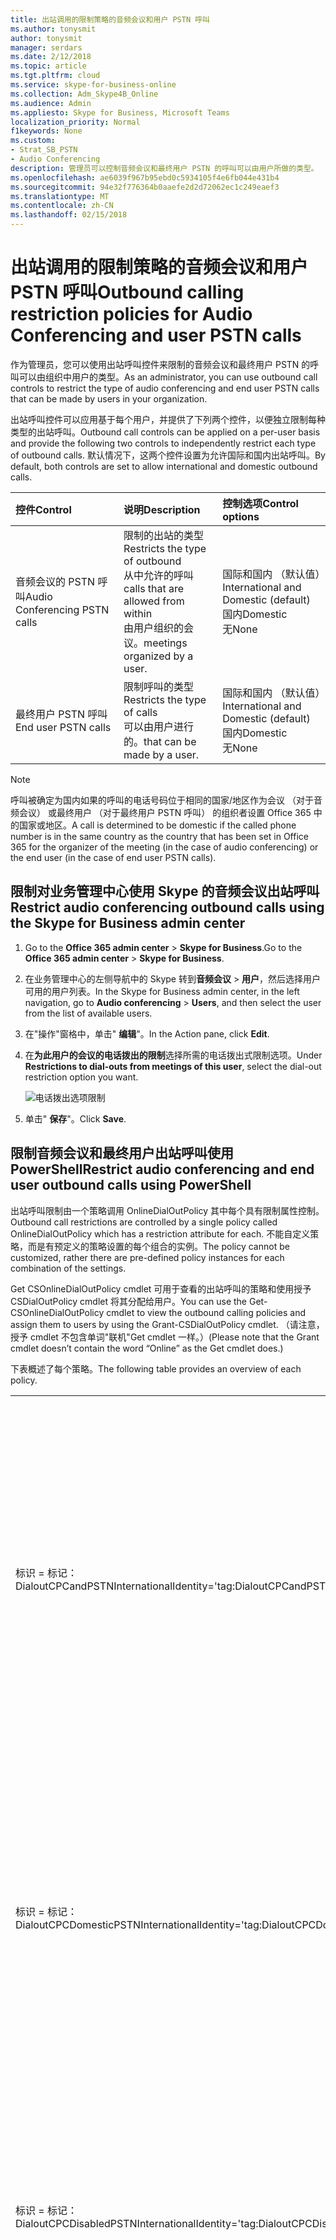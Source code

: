 ```yaml
---
title: 出站调用的限制策略的音频会议和用户 PSTN 呼叫
ms.author: tonysmit
author: tonysmit
manager: serdars
ms.date: 2/12/2018
ms.topic: article
ms.tgt.pltfrm: cloud
ms.service: skype-for-business-online
ms.collection: Adm_Skype4B_Online
ms.audience: Admin
ms.appliesto: Skype for Business, Microsoft Teams
localization_priority: Normal
f1keywords: None
ms.custom:
- Strat_SB_PSTN
- Audio Conferencing
description: 管理员可以控制音频会议和最终用户 PSTN 的呼叫可以由用户所做的类型。
ms.openlocfilehash: ae6039f967b95ebd0c5934105f4e6fb044e431b4
ms.sourcegitcommit: 94e32f776364b0aaefe2d2d72062ec1c249eaef3
ms.translationtype: MT
ms.contentlocale: zh-CN
ms.lasthandoff: 02/15/2018
---
```

# <a name="outbound-calling-restriction-policies-for-audio-conferencing-and-user-pstn-calls"></a><span data-ttu-id="88ff5-103">出站调用的限制策略的音频会议和用户 PSTN 呼叫</span><span class="sxs-lookup"><span data-stu-id="88ff5-103">Outbound calling restriction policies for Audio Conferencing and user PSTN calls</span></span>

<span data-ttu-id="88ff5-104">作为管理员，您可以使用出站呼叫控件来限制的音频会议和最终用户 PSTN 的呼叫可以由组织中用户的类型。</span><span class="sxs-lookup"><span data-stu-id="88ff5-104">As an administrator, you can use outbound call controls to restrict the type of audio conferencing and end user PSTN calls that can be made by users in your organization.</span></span> 

<span data-ttu-id="88ff5-105">出站呼叫控件可以应用基于每个用户，并提供了下列两个控件，以便独立限制每种类型的出站呼叫。</span><span class="sxs-lookup"><span data-stu-id="88ff5-105">Outbound call controls can be applied on a per-user basis and provide the following two controls to independently restrict each type of outbound calls.</span></span> <span data-ttu-id="88ff5-106">默认情况下，这两个控件设置为允许国际和国内出站呼叫。</span><span class="sxs-lookup"><span data-stu-id="88ff5-106">By default, both controls are set to allow international and domestic outbound calls.</span></span> 

|<span data-ttu-id="88ff5-107">控件</span><span class="sxs-lookup"><span data-stu-id="88ff5-107">Control</span></span>|<span data-ttu-id="88ff5-108">说明</span><span class="sxs-lookup"><span data-stu-id="88ff5-108">Description</span></span>|<span data-ttu-id="88ff5-109">控制选项</span><span class="sxs-lookup"><span data-stu-id="88ff5-109">Control options</span></span>|
|:-----|:-----|:-----|
|<span data-ttu-id="88ff5-110">音频会议的 PSTN 呼叫</span><span class="sxs-lookup"><span data-stu-id="88ff5-110">Audio Conferencing PSTN calls</span></span>|<span data-ttu-id="88ff5-111">限制的出站的类型</span><span class="sxs-lookup"><span data-stu-id="88ff5-111">Restricts the type of outbound</span></span> </br><span data-ttu-id="88ff5-112">从中允许的呼叫</span><span class="sxs-lookup"><span data-stu-id="88ff5-112">calls that are allowed from within</span></span> </br><span data-ttu-id="88ff5-113">由用户组织的会议。</span><span class="sxs-lookup"><span data-stu-id="88ff5-113">meetings organized by a user.</span></span>|<span data-ttu-id="88ff5-114">国际和国内 （默认值）</span><span class="sxs-lookup"><span data-stu-id="88ff5-114">International and Domestic (default)</span></span></br><span data-ttu-id="88ff5-115">国内</span><span class="sxs-lookup"><span data-stu-id="88ff5-115">Domestic</span></span></br><span data-ttu-id="88ff5-116">无</span><span class="sxs-lookup"><span data-stu-id="88ff5-116">None</span></span>|
|<span data-ttu-id="88ff5-117">最终用户 PSTN 呼叫</span><span class="sxs-lookup"><span data-stu-id="88ff5-117">End user PSTN calls</span></span>|<span data-ttu-id="88ff5-118">限制呼叫的类型</span><span class="sxs-lookup"><span data-stu-id="88ff5-118">Restricts the type of calls</span></span> </br><span data-ttu-id="88ff5-119">可以由用户进行的。</span><span class="sxs-lookup"><span data-stu-id="88ff5-119">that can be made by a user.</span></span>|<span data-ttu-id="88ff5-120">国际和国内 （默认值）</span><span class="sxs-lookup"><span data-stu-id="88ff5-120">International and Domestic (default)</span></span></br><span data-ttu-id="88ff5-121">国内</span><span class="sxs-lookup"><span data-stu-id="88ff5-121">Domestic</span></span></br><span data-ttu-id="88ff5-122">无</span><span class="sxs-lookup"><span data-stu-id="88ff5-122">None</span></span>|

   > [!NOTE]
   > <span data-ttu-id="88ff5-123">呼叫被确定为国内如果的呼叫的电话号码位于相同的国家/地区作为会议 （对于音频会议） 或最终用户 （对于最终用户 PSTN 呼叫） 的组织者设置 Office 365 中的国家或地区。</span><span class="sxs-lookup"><span data-stu-id="88ff5-123">A call is determined to be domestic if the called phone number is in the same country as the country that has been set in Office 365 for the organizer of the meeting (in the case of audio conferencing) or the end user (in the case of end user PSTN calls).</span></span> 


## <a name="restrict-audio-conferencing-outbound-calls-using-the-skype-for-business-admin-center"></a><span data-ttu-id="88ff5-124">限制对业务管理中心使用 Skype 的音频会议出站呼叫</span><span class="sxs-lookup"><span data-stu-id="88ff5-124">Restrict audio conferencing outbound calls using the Skype for Business admin center</span></span> 


1.  <span data-ttu-id="88ff5-125">Go to the **Office 365 admin center** > **Skype for Business**.</span><span class="sxs-lookup"><span data-stu-id="88ff5-125">Go to the **Office 365 admin center** > **Skype for Business**.</span></span>
2.  <span data-ttu-id="88ff5-126">在业务管理中心的左侧导航中的 Skype 转到**音频会议** > **用户**，然后选择用户可用的用户列表。</span><span class="sxs-lookup"><span data-stu-id="88ff5-126">In the Skype for Business admin center, in the left navigation, go to **Audio conferencing** > **Users**, and then select the user from the list of available users.</span></span>
3.  <span data-ttu-id="88ff5-127">在"操作"窗格中，单击" **编辑**"。</span><span class="sxs-lookup"><span data-stu-id="88ff5-127">In the Action pane, click **Edit**.</span></span>
4.  <span data-ttu-id="88ff5-128">在**为此用户的会议的电话拨出的限制**选择所需的电话拨出式限制选项。</span><span class="sxs-lookup"><span data-stu-id="88ff5-128">Under **Restrictions to dial-outs from meetings of this user**, select the dial-out restriction option you want.</span></span>

    ![电话拨出选项限制](../images/restrictions-to-dial-outs.png)

5. <span data-ttu-id="88ff5-130">单击" **保存**"。</span><span class="sxs-lookup"><span data-stu-id="88ff5-130">Click **Save**.</span></span>

## <a name="restrict-audio-conferencing-and-end-user-outbound-calls-using-powershell"></a><span data-ttu-id="88ff5-131">限制音频会议和最终用户出站呼叫使用 PowerShell</span><span class="sxs-lookup"><span data-stu-id="88ff5-131">Restrict audio conferencing and end user outbound calls using PowerShell</span></span>

<span data-ttu-id="88ff5-132">出站呼叫限制由一个策略调用 OnlineDialOutPolicy 其中每个具有限制属性控制。</span><span class="sxs-lookup"><span data-stu-id="88ff5-132">Outbound call restrictions are controlled by a single policy called OnlineDialOutPolicy which has a restriction attribute for each.</span></span> <span data-ttu-id="88ff5-133">不能自定义策略，而是有预定义的策略设置的每个组合的实例。</span><span class="sxs-lookup"><span data-stu-id="88ff5-133">The policy cannot be customized, rather there are pre-defined policy instances for each combination of the settings.</span></span> 

<span data-ttu-id="88ff5-134">Get CSOnlineDialOutPolicy cmdlet 可用于查看的出站呼叫的策略和使用授予 CSDialOutPolicy cmdlet 将其分配给用户。</span><span class="sxs-lookup"><span data-stu-id="88ff5-134">You can use the Get-CSOnlineDialOutPolicy cmdlet to view the outbound calling policies and assign them to users by using the Grant-CSDialOutPolicy cmdlet.</span></span> <span data-ttu-id="88ff5-135">（请注意，授予 cmdlet 不包含单词"联机"Get cmdlet 一样。）</span><span class="sxs-lookup"><span data-stu-id="88ff5-135">(Please note that the Grant cmdlet doesn’t contain the word “Online” as the Get cmdlet does.)</span></span> 

<span data-ttu-id="88ff5-136">下表概述了每个策略。</span><span class="sxs-lookup"><span data-stu-id="88ff5-136">The following table provides an overview of each policy.</span></span>

|||
|:-----|:-----|
|<span data-ttu-id="88ff5-137">标识 = 标记： DialoutCPCandPSTNInternational</span><span class="sxs-lookup"><span data-stu-id="88ff5-137">Identity='tag:DialoutCPCandPSTNInternational'</span></span>    |    <span data-ttu-id="88ff5-138">在会议中的用户可以发起电话拨出到国际和国内号码和此用户还可以发出对国际和国内号码的出站呼叫。</span><span class="sxs-lookup"><span data-stu-id="88ff5-138">User in the conference can dial out to   international and domestic numbers, and this user can also make outbound calls to international and domestic numbers.</span></span>    |
|<span data-ttu-id="88ff5-139">标识 = 标记： DialoutCPCDomesticPSTNInternational</span><span class="sxs-lookup"><span data-stu-id="88ff5-139">Identity='tag:DialoutCPCDomesticPSTNInternational'</span></span>  |    <span data-ttu-id="88ff5-140">用户在会议中的只能拨出到国内号码和此用户只能发出对国际和国内号码的出站呼叫。</span><span class="sxs-lookup"><span data-stu-id="88ff5-140">User in the conference can only dial out to   domestic numbers, and this user can make outbound calls to international and domestic numbers.</span></span>    |
|    <span data-ttu-id="88ff5-141">标识 = 标记： DialoutCPCDisabledPSTNInternational</span><span class="sxs-lookup"><span data-stu-id="88ff5-141">Identity='tag:DialoutCPCDisabledPSTNInternational'</span></span>    |    <span data-ttu-id="88ff5-142">在会议中的用户无法使任意电话拨。此用户可以发起出站呼叫对国际和国内号码。</span><span class="sxs-lookup"><span data-stu-id="88ff5-142">User in the conference cannot make any dial out. This user can make outbound calls to international and domestic numbers.</span></span>    |
|    <span data-ttu-id="88ff5-143">标识 = 标记： DialoutCPCInternationalPSTNDomestic</span><span class="sxs-lookup"><span data-stu-id="88ff5-143">Identity='tag:DialoutCPCInternationalPSTNDomestic'</span></span>    |    <span data-ttu-id="88ff5-144">在会议中的用户可以发起电话拨出到国际和国内号码和此用户只能出国内 PSTN 号码的出站呼叫。</span><span class="sxs-lookup"><span data-stu-id="88ff5-144">User in the conference can dial out to   international and domestic numbers, and this user can only make outbound calls to domestic PSTN number.</span></span>    |
|    <span data-ttu-id="88ff5-145">标识 = 标记： DialoutCPCInternationalPSTNDisabled</span><span class="sxs-lookup"><span data-stu-id="88ff5-145">Identity='tag:DialoutCPCInternationalPSTNDisabled'</span></span>    |    <span data-ttu-id="88ff5-146">在会议中的用户可以发起电话拨出到国际和国内号码和此用户无法进行任何出站呼叫紧急号码除了 PSTN 号码。</span><span class="sxs-lookup"><span data-stu-id="88ff5-146">User in the conference can dial out to   international and domestic numbers, and this user cannot make any outbound calls to PSTN number besides emergency numbers.</span></span>    |
|    <span data-ttu-id="88ff5-147">标识 = 标记： DialoutCPCandPSTNDomestic</span><span class="sxs-lookup"><span data-stu-id="88ff5-147">Identity='tag:DialoutCPCandPSTNDomestic'</span></span>    |    <span data-ttu-id="88ff5-148">用户在会议中的只能拨出到国内号码和此用户可以仅出站呼叫国内 PSTN 号码。</span><span class="sxs-lookup"><span data-stu-id="88ff5-148">User in the conference can only dial out to   domestic numbers, and this user can only make outbound call to domestic PSTN numbers.</span></span>    |
|    <span data-ttu-id="88ff5-149">标识 = 标记： DialoutCPCDomesticPSTNDisabled</span><span class="sxs-lookup"><span data-stu-id="88ff5-149">Identity='tag:DialoutCPCDomesticPSTNDisabled'</span></span>    |    <span data-ttu-id="88ff5-150">用户在会议中的只能拨出到国内号码和此用户无法进行任何出站呼叫紧急号码除了 PSTN 号码。</span><span class="sxs-lookup"><span data-stu-id="88ff5-150">User in the conference can only dial out to   domestic numbers, and this user cannot make any outbound calls to PSTN number besides emergency numbers.</span></span>    |
|    <span data-ttu-id="88ff5-151">标识 = 标记： DialoutCPCDisabledPSTNDomestic</span><span class="sxs-lookup"><span data-stu-id="88ff5-151">Identity='tag:DialoutCPCDisabledPSTNDomestic'</span></span>    |    <span data-ttu-id="88ff5-152">在会议中的用户无法使任意拨出和该用户可以仅出站呼叫国内 PSTN 号码。</span><span class="sxs-lookup"><span data-stu-id="88ff5-152">User in the conference cannot make any dial   out, and this user can only make outbound call to domestic PSTN numbers.</span></span>    |
|    <span data-ttu-id="88ff5-153">标识 = 标记： DialoutCPCandPSTNDisabled</span><span class="sxs-lookup"><span data-stu-id="88ff5-153">Identity='tag:DialoutCPCandPSTNDisabled'</span></span>    |    <span data-ttu-id="88ff5-154">在会议中的用户无法使任意拨出和此用户无法进行任何出站呼叫紧急号码除了 PSTN 号码。</span><span class="sxs-lookup"><span data-stu-id="88ff5-154">User in the conference cannot make any dial   out, and this user cannot make any outbound calls to PSTN number besides emergency numbers.</span></span>    |
